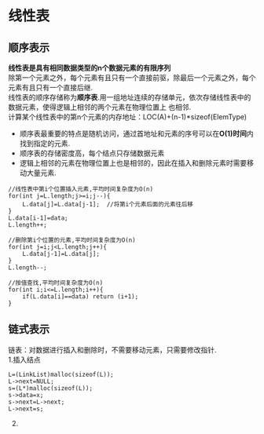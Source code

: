 # 线性表
## 顺序表示
**线性表是具有相同数据类型的n个数据元素的有限序列**<br>
除第一个元素之外，每个元素有且只有一个直接前驱，除最后一个元素之外，每个元素有且只有一个直接后继. <br>
线性表的顺序存储称为**顺序表**.用一组地址连续的存储单元，依次存储线性表中的数据元素，使得逻辑上相邻的两个元素在物理位置上
也相邻.<br>
计算某个线性表中的第n个元素的内存地址：LOC(A)+(n-1)*sizeof(ElemType)<br>
- 顺序表最重要的特点是随机访问，通过首地址和元素的序号可以在**O(1)时间**内找到指定的元素.
- 顺序表的存储密度高，每个结点只存储数据元素
- 逻辑上相邻的元素在物理位置上也是相邻的，因此在插入和删除元素时需要移动大量元素.
```
//线性表中第i个位置插入元素,平均时间复杂度为O(n)
for(int j=L.length;j>=i;j--){
    L.data[j]=L.data[j-1];  //将第i个元素后面的元素往后移
}
L.data[i-1]=data;
L.length++;
```

```
//删除第i个位置的元素,平均时间复杂度为O(n)
for(int j=i;j<L.length;j++){
    L.data[j-1]=L.data[j];
}
L.length--;
```

```
//按值查找,平均时间复杂度为O(n)
for(int i;i<=L.length;i++){
    if(L.data[i]==data) return (i+1);
}
```

## 链式表示
链表：对数据进行插入和删除时，不需要移动元素，只需要修改指针.<br>
1.插入结点
```
L=(LinkList)malloc(sizeof(L));
L->next=NULL;
s=(L*)malloc(sizeof(L));
s->data=x;
s->next=L->next;
L->next=s;
```
2.















